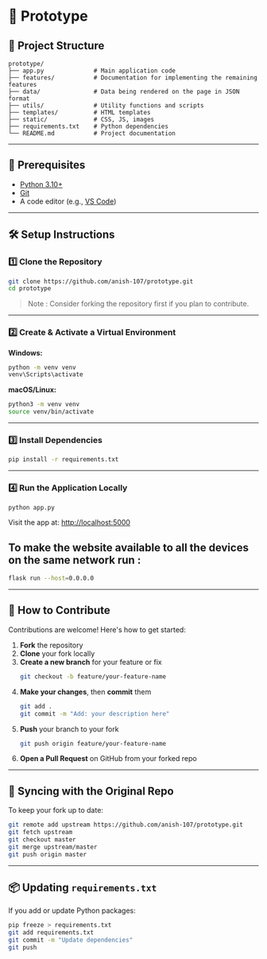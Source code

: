 # 🚀 Prototype

## 📁 Project Structure

```
prototype/
├── app.py              # Main application code
├── features/           # Documentation for implementing the remaining features
├── data/               # Data being rendered on the page in JSON format
├── utils/              # Utility functions and scripts
├── templates/          # HTML templates
├── static/             # CSS, JS, images
├── requirements.txt    # Python dependencies
└── README.md           # Project documentation
```

---

## 🔧 Prerequisites

- [Python 3.10+](https://www.python.org/downloads/)
- [Git](https://git-scm.com/)
- A code editor (e.g., [VS Code](https://code.visualstudio.com/))

---

## 🛠️ Setup Instructions

### 1️⃣ Clone the Repository

```bash
git clone https://github.com/anish-107/prototype.git
cd prototype
```

> Note : Consider forking the repository first if you plan to contribute.

---

### 2️⃣ Create & Activate a Virtual Environment

**Windows:**
```bash
python -m venv venv
venv\Scripts\activate
```

**macOS/Linux:**
```bash
python3 -m venv venv
source venv/bin/activate
```

---

### 3️⃣ Install Dependencies

```bash
pip install -r requirements.txt
```

---

### 4️⃣ Run the Application Locally

```bash
python app.py
```

Visit the app at: [http://localhost:5000](http://localhost:5000)

## To make the website available to all the devices on the same network run :
```bash
flask run --host=0.0.0.0
```

---

## 🤝 How to Contribute

Contributions are welcome! Here's how to get started:

1. **Fork** the repository
2. **Clone** your fork locally
3. **Create a new branch** for your feature or fix  
   ```bash
   git checkout -b feature/your-feature-name
   ```
4. **Make your changes**, then **commit** them  
   ```bash
   git add .
   git commit -m "Add: your description here"
   ```
5. **Push** your branch to your fork  
   ```bash
   git push origin feature/your-feature-name
   ```
6. **Open a Pull Request** on GitHub from your forked repo

---

## 🔄 Syncing with the Original Repo

To keep your fork up to date:

```bash
git remote add upstream https://github.com/anish-107/prototype.git
git fetch upstream
git checkout master
git merge upstream/master
git push origin master
```

---

## 📦 Updating `requirements.txt`

If you add or update Python packages:

```bash
pip freeze > requirements.txt
git add requirements.txt
git commit -m "Update dependencies"
git push
```
